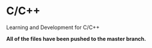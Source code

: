 # C/C++
Learning and Development for C/C++

**All of the files have been pushed to the master branch.**
